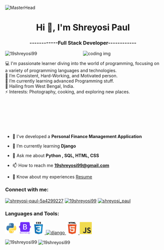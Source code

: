 <img src="https://cdn.dribbble.com/users/1364029/screenshots/16093268/media/68e82a7fb4904614a9066d6b540c14b2.gif" 
     alt="MasterHead" 
     style="width: 160vh; height: 60vh; object-fit: cover;" />



<h1 align="center">Hi 👋, I'm Shreyosi Paul</h1>
<h3 align="center">------------Full Stack Developer------------</h3>
<img align='right' alt='coding img' width='50%' src='https://media4.giphy.com/media/sQ1HZe2QIQr7MBVACd/giphy.gif?cid=6c09b952lrffel0rjck9c7yzq56tktczp5e5zff8nlzjt5sh&ep=v1_internal_gif_by_id&rid=giphy.gif&ct=g'>

<p align="left"> 
  <img src="https://komarev.com/ghpvc/?username=19shreyosi99&label=Profile%20views&color=0e75b6&style=flat" alt="19shreyosi99" /> 
</p>

💻 I'm passionate learner diving into the world of programming, focusing on a variety of programming languages and technologies.<br>
🔭 I’m Consistent, Hard-Working, and Motivated person.<br>
🤝 I’m currently learning advanced Programming stuff.<br>
🌱 Hailing from West Bengal, India.<br>
⚡ Interests: Photography, cooking, and exploring new places.

<br><br><br>
---

- 🔭 I've developed a **Personal Finance Management Application**

- 🌱 I’m currently learning **Django**

- 💬 Ask me about **Python , SQL, HTML, CSS**

- 📫 How to reach me **19shreyosi99@gmail.com**
- 📄 Know about my experiences [Resume](https://drive.google.com/file/d/1iBs8IwMhNvqOA0CmFBRFKYj8KuLp8uzd/view)

<h3 align="left">Connect with me:</h3>
<p align="left">
<a href="linkedin.com/in/shreyosi-paul-5a4299227" target="blank"><img align="center" src="https://raw.githubusercontent.com/rahuldkjain/github-profile-readme-generator/master/src/images/icons/Social/linked-in-alt.svg" alt="shreyosi-paul-5a4299227" height="30" width="40" /></a>
<a href="https://www.hackerrank.com/profile/19shreyosi99" target="blank"><img align="center" src="https://raw.githubusercontent.com/rahuldkjain/github-profile-readme-generator/master/src/images/icons/Social/hackerrank.svg" alt="19shreyosi99" height="30" width="40" /></a>
<a href="https://leetcode.com/u/shreyosi_paul" target="blank"><img align="center" src="https://raw.githubusercontent.com/rahuldkjain/github-profile-readme-generator/master/src/images/icons/Social/leet-code.svg" alt="shreyosi_paul" height="30" width="40" /></a>
</p>

<h3 align="left">Languages and Tools:</h3>
<p align="left"> <a href="https://getbootstrap.com" target="_blank" rel="noreferrer">  <img src="https://raw.githubusercontent.com/devicons/devicon/master/icons/python/python-original.svg" alt="python" width="40" height="40"/></a> <img src="https://raw.githubusercontent.com/devicons/devicon/master/icons/bootstrap/bootstrap-plain-wordmark.svg" alt="bootstrap" width="40" height="40"/> </a> <a href="https://www.w3schools.com/css/" target="_blank" rel="noreferrer"> <img src="https://raw.githubusercontent.com/devicons/devicon/master/icons/css3/css3-original-wordmark.svg" alt="css3" width="40" height="40"/> </a> <a href="https://www.djangoproject.com/" target="_blank" rel="noreferrer"> <img src="https://cdn.worldvectorlogo.com/logos/django.svg" alt="django" width="40" height="40"/> </a> <a href="https://www.w3.org/html/" target="_blank" rel="noreferrer"> <img src="https://raw.githubusercontent.com/devicons/devicon/master/icons/html5/html5-original-wordmark.svg" alt="html5" width="40" height="40"/> </a> <a href="https://developer.mozilla.org/en-US/docs/Web/JavaScript" target="_blank" rel="noreferrer"> <img src="https://raw.githubusercontent.com/devicons/devicon/master/icons/javascript/javascript-original.svg" alt="javascript" width="40" height="40"/> </a> <a href="https://www.python.org" target="_blank" rel="noreferrer"> </a> </p>

<p><img align="left" src="https://github-readme-stats.vercel.app/api/top-langs?username=19shreyosi99&show_icons=true&locale=en&layout=compact" alt="19shreyosi99" /></p>

<p>&nbsp;<img align="center" src="https://github-readme-stats.vercel.app/api?username=19shreyosi99&show_icons=true&locale=en" alt="19shreyosi99" /></p>



